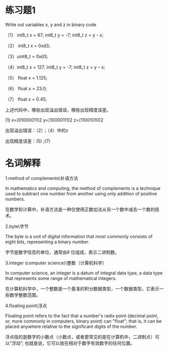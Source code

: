 # 练习题1
Write out variables  x, y and z in binary code 

 （1） int8_t x = 67;  int8_t y = -7;   int8_t z = y - x; 

 （2） int8_t x = 0xd3; 

 （3）uint8_t = 0xd3;

 （4）int8_t x = 127;  int8_t y = -7;   int8_t z = y – x;

 （5） float x = 1.125;

 （6） float x = 23.0; 
 
 （7） float x = 0.45;

上述代码中，哪些出现溢出错误，哪些出现精度误差。


(1) x=(01000011)2    y=(10000111)2  z=(11001010)2

出现溢出错误：（2）；（4）中的z

出现精度误差：(5) ;(7)

# 名词解释

1.method of complements\补语方法

In mathematics and computing, the method of complements is a technique used to subtract one number from another using only addition of positive numbers.

在数学和计算中，补语方法是一种仅使用正数加法从另一个数中减去一个数的技术。


2.byte\字节

The byte is a unit of digital information that most commonly consists of eight bits, representing a binary number. 

字节是数字信息的单位，通常由8 位组成，表示二进制数。

3.integer (computer science)\整数（计算机科学）

In computer science, an integer is a datum of integral data type, a data type that represents some range of mathematical integers.

在计算机科学中，一个整数是一个基准的积分数据类型，一个数据类型，它表示一些数学整数范围。

4.floating point\浮点

Floating point refers to the fact that a number's radix point (decimal point, or, more commonly in computers, binary point) can "float"; that is, it can be placed anywhere relative to the significant digits of the number. 

浮点指的是数字的小数点（小数点，或者更常见的是在计算机中，二进制点）可以“浮动”; 也就是说，它可以放在相对于数字有效数字的任何位置。